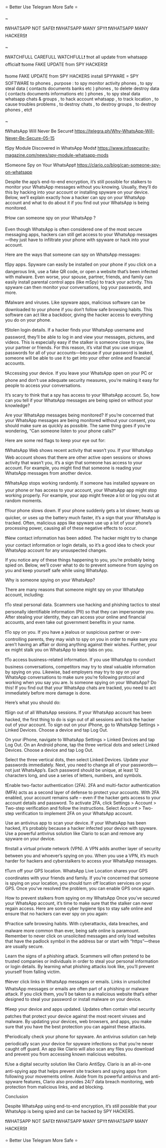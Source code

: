 ⭐ Better Use Telegram More Safe ⭐

~

❗WHATSAPP NOT SAFE❗
❗WHATSAPP MANY SPY❗
❗WHATSAPP MANY HACKERS❗

~

❗WATCHFULL CAREFULL WATCHFULL❗
❗not all update from whatsapp official❗
❗some FAKE UPDATE from SPY HACKERS❗

❗some FAKE UPDATE from SPY HACKERS install SPYWARE = SPY SOFTWARE to phones , purpose : to spy monitor activity phones , to spy steal data  ( contacts documents banks etc ) phones , to delete destroy data ( contacts documents informations etc ) phones , to spy steal data whatsapp chats & groups , to hack account whatsapp , to track location , to cause troubles problems , to destroy chats , to destroy groups , to destroy phones , etc❗

~

❗WhatsApp Will Never Be Secure❗
https://telegra.ph/Why-WhatsApp-Will-Never-Be-Secure-05-15

❗Spy Module Discovered in WhatsApp Mods❗
https://www.infosecurity-magazine.com/news/spy-module-whatsapp-mods

❗Someone Spy on Your WhatsApp❗
https://clario.co/blog/can-someone-spy-on-whatsapp

Despite the app’s end-to-end encryption, it’s still possible for stalkers to monitor your WhatsApp messages without you knowing. Usually, they’ll do this by hacking into your account or installing spyware on your device. Below, we’ll explain exactly how a hacker can spy on your WhatsApp account and what to do about it if you find out your WhatsApp is being monitored. 

❗How can someone spy on your WhatsApp ?

Even though WhatsApp is often considered one of the most secure messaging apps, hackers can still get access to your WhatsApp messages—they just have to infiltrate your phone with spyware or hack into your account.

Here are the ways that someone can spy on WhatsApp messages:

❗Spy apps. Spyware can easily be installed on your phone if you click on a dangerous link, use a fake QR code, or open a website that’s been infected with malware. Even worse, your spouse, partner, friends, and family can easily install parental control apps (like mSpy) to track your activity. This spyware can then monitor your conversations, log your passwords, and more.

❗Malware and viruses. Like spyware apps, malicious software can be downloaded to your phone if you don’t follow safe browsing habits. This software can act like a backdoor, giving the hacker access to everything you do on your phone.

❗Stolen login details. If a hacker finds your WhatsApp username and password, they’ll be able to log in and view your messages, pictures, and videos. This is especially easy if the stalker is someone close to you, like your partner or friends. For this reason, it’s vital that you use unique passwords for all of your accounts—because if your password is leaked, someone will be able to use it to get into your other online and financial accounts.

❗Accessing your device. If you leave your WhatsApp open on your PC or phone and don’t use adequate security measures, you’re making it easy for people to access your conversations.

It’s scary to think that a spy has access to your WhatsApp account. So, how can you tell if your WhatsApp messages are being spied on without your knowledge?

Are your WhatsApp messages being monitored?
If you’re concerned that your WhatsApp messages are being monitored without your consent, you should make sure as quickly as possible. The same thing goes if you’re wondering, “Can someone listen to your phone calls?”

Here are some red flags to keep your eye out for:

❗WhatsApp Web shows recent activity that wasn’t you. If your WhatsApp Web account shows that there are other active open sessions or shows activity that wasn’t you, it’s a sign that someone has access to your account. For example, you might find that someone is reading your WhatsApp messages from another device.

❗WhatsApp stops working randomly. If someone has installed spyware on your phone or has access to your account, your WhatsApp app might stop working properly. For example, your app might freeze a lot or log you out at random moments.

❗Your phone slows down. If your phone suddenly gets a lot slower, heats up quicker, or uses up the battery much faster, it’s a sign that your WhatsApp is tracked. Often, malicious apps like spyware use up a lot of your phone’s processing power, causing all of these negative effects to occur.

❗New contact information has been added. The hacker might try to change your contact information or login details, so it’s a good idea to check your WhatsApp account for any unsuspected changes.

If you notice any of these things happening to you, you’re probably being spied on. Below, we’ll cover what to do to prevent someone from spying on you and keep yourself safe while using WhatsApp.

Why is someone spying on your WhatsApp?

There are many reasons that someone might spy on your WhatsApp account, including:

❗To steal personal data. Scammers use hacking and phishing tactics to steal personally identifiable information (PII) so that they can impersonate you. After stealing your identity, they can access your online and financial accounts, and even take out government benefits in your name.

❗To spy on you. If you have a jealous or suspicious partner or over-controlling parents, they may wish to spy on you in order to make sure you aren’t having an affair or doing anything against their wishes. Further, your ex might stalk you on WhatsApp to keep tabs on you.

❗To access business-related information. If you use WhatsApp to conduct business conversations, competitors may try to steal valuable information by spying on you. Likewise, bad employers may try to spy on your WhatsApp conversations to make sure you’re following protocol and working when you say you are.
Is someone spying on your WhatsApp? Do this!
If you find out that your WhatsApp chats are tracked, you need to act immediately before more damage is done.

Here’s what you should do:

❗Sign out of all WhatsApp sessions. If your WhatsApp account has been hacked, the first thing to do is sign out of all sessions and lock the hacker out of your account.
To sign out on your iPhone, go to WhatsApp Settings > Linked Devices. Choose a device and tap Log Out.

On your iPhone, navigate to WhatsApp Settings > Linked Devices and tap Log Out.
On an Android phone, tap the three vertical dots and select Linked Devices. Choose a device and tap Log Out.

Select the three vertical dots, then select Linked Devices.
Update your passwords immediately. Next, you need to change all of your passwords—not just WhatsApp’s. Each password should be unique, at least 12 characters long, and use a series of letters, numbers, and symbols.

❗Enable two-factor authentication (2FA). 2FA and multi-factor authentication (MFA) acts as a second layer of defense to protect your accounts. With 2FA enabled, your account remains safe – even if the hacker gets access to your account details and password.
To activate 2FA, click Settings > Account > Two-step verification and follow the instructions.
Select Account > Two-step verification to implement 2FA on your WhatsApp account.

Use an antivirus app to scan your device. If your WhatsApp has been hacked, it’s probably because a hacker infected your device with spyware. Use a powerful antivirus solution like Clario to scan and remove any spyware on your device.

❗Install a virtual private network (VPN). A VPN adds another layer of security between you and whoever’s spying on you. When you use a VPN, it’s much harder for hackers and cyberstalkers to access your WhatsApp messages.

❗Turn off your GPS location. WhatsApp Live Location shares your GPS coordinates with your friends and family. If you’re concerned that someone is spying on your location, you should turn off location services on your GPS. Once you’ve resolved the problem, you can enable GPS once again.

How to prevent stalkers from spying on my WhatsApp
Once you’ve secured your WhatsApp account, it’s time to make sure that the stalker can never regain access. Here are some cyber hygiene tips to stay safe online and ensure that no hackers can ever spy on you again:

❗Practice safe browsing habits. With cyberattacks, data breaches, and malware more common than ever, being safe online is paramount. Remember to never click on unsolicited messages and only load websites that have the padlock symbol in the address bar or start with “https”—these are usually secure.

Learn the signs of a phishing attack. Scammers will often pretend to be trusted companies or individuals in order to steal your personal information or login details. By learning what phishing attacks look like, you’ll prevent yourself from falling victim.

❗Never click links in WhatsApp messages or emails. Links in unsolicited WhatsApp messages or emails are often part of a phishing or malware attack. If you click them, you’ll be taken to a malicious website that’s either designed to steal your password or install malware on your device.

❗Keep your device and apps updated. Updates often contain vital security patches that protect your device against the most recent viruses and malware. By updating your devices, web browsers, and apps, you make sure that you have the best protection you can against these attacks.

❗Periodically check your phone for spyware. An antivirus solution can help periodically scan your device for spyware infections so that you’re never caught off guard. An app like Clario will also scan any files you download and prevent you from accessing known malicious websites.

❗Use a digital security solution like Clario AntiSpy. Clario is an all-in-one anti-spying app that helps prevent site trackers and spying apps from following your movements online. Aside from its powerful antivirus and anti-spyware features, Clario also provides 24/7 data breach monitoring, web protection from malicious links, and ad blocking.

Conclusion

Despite WhatsApp using end-to-end encryption, it’s still possible that your WhatsApp is being spied and can be hacked by SPY HACKERS.

❗WHATSAPP NOT SAFE❗
❗WHATSAPP MANY SPY❗
❗WHATSAPP MANY HACKERS❗

⭐ Better Use Telegram More Safe ⭐
